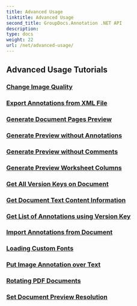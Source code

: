 ```yaml
---
title: Advanced Usage
linktitle: Advanced Usage
second_title: GroupDocs.Annotation .NET API
description: 
type: docs
weight: 22
url: /net/advanced-usage/
---
```


## Advanced Usage Tutorials
### [Change Image Quality](./change-image-quality/)
### [Export Annotations from XML File](./export-annotations-xml-file/)
### [Generate Document Pages Preview](./generate-document-pages-preview/)
### [Generate Preview without Annotations](./generate-preview-without-annotations/)
### [Generate Preview without Comments](./generate-preview-without-comments/)
### [Generate Preview Worksheet Columns](./generate-preview-worksheet-columns/)
### [Get All Version Keys on Document](./get-all-version-keys-document/)
### [Get Document Text Content Information](./get-document-text-content-information/)
### [Get List of Annotations using Version Key](./get-list-annotations-version-key/)
### [Import Annotations from Document](./import-annotations-from-document/)
### [Loading Custom Fonts](./loading-custom-fonts/)
### [Put Image Annotation over Text](./put-image-annotation-over-text/)
### [Rotating PDF Documents](./rotating-pdf-documents/)
### [Set Document Preview Resolution](./set-document-preview-resolution/)
